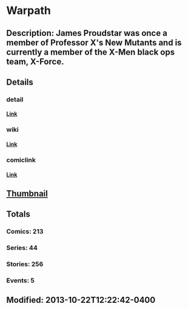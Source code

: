 # Warpath
## Description: James Proudstar was once a member of Professor X's New Mutants and is currently a member of the X-Men black ops team, X-Force.
## Details
### detail
#### [Link](http://marvel.com/characters/2527/warpath?utm_campaign=apiRef&utm_source=225578a89fc76f3d20fbffda5d17a88d)
### wiki
#### [Link](http://marvel.com/universe/Warpath?utm_campaign=apiRef&utm_source=225578a89fc76f3d20fbffda5d17a88d)
### comiclink
#### [Link](http://marvel.com/comics/characters/1009705/warpath?utm_campaign=apiRef&utm_source=225578a89fc76f3d20fbffda5d17a88d)
## [Thumbnail](http://i.annihil.us/u/prod/marvel/i/mg/2/e0/526035de08b23.jpg)
## Totals
### Comics: 213
### Series: 44
### Stories: 256
### Events: 5
## Modified: 2013-10-22T12:22:42-0400
